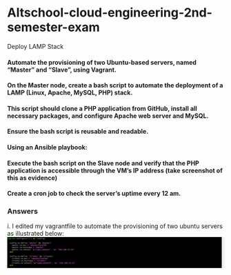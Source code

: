 # Altschool-cloud-engineering-2nd-semester-exam
Deploy LAMP Stack

#### Automate the provisioning of two Ubuntu-based servers, named “Master” and “Slave”, using Vagrant.
#### On the Master node, create a bash script to automate the deployment of a LAMP (Linux, Apache, MySQL, PHP) stack.
#### This script should clone a PHP application from GitHub, install all necessary packages, and configure Apache web server and MySQL. 
#### Ensure the bash script is reusable and readable.
#### Using an Ansible playbook:
#### Execute the bash script on the Slave node and verify that the PHP application is accessible through the VM’s IP address (take screenshot of this as evidence)
#### Create a cron job to check the server’s uptime every 12 am.

### Answers
i. I edited my vagrantfile to automate the provisioning of two ubuntu servers as illustrated below:
![automation the provisioning of two ubuntu servers](./multivm_config.png.png)





